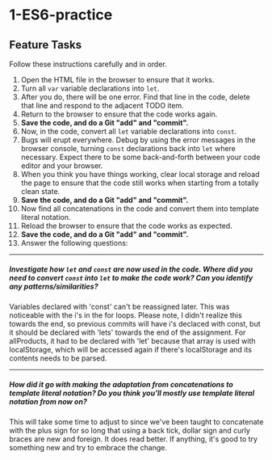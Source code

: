 # 1-ES6-practice

## Feature Tasks

Follow these instructions carefully and in order.

1. Open the HTML file in the browser to ensure that it works.
2. Turn all `var` variable declarations into `let`.
3. After you do, there will be one error. Find that line in the code, delete that line and respond to the adjacent TODO item.
4. Return to the browser to ensure that the code works again.
5. **Save the code, and do a Git "add" and "commit".**
6. Now, in the code, convert all `let` variable declarations into `const`.
7. Bugs will erupt everywhere. Debug by using the error messages in the browser console, turning `const` declarations back into `let` where necessary. Expect there to be some back-and-forth between your code editor and your browser.
8. When you think you have things working, clear local storage and reload the page to ensure that the code still works when starting from a totally clean state.
9. **Save the code, and do a Git "add" and "commit".**
10. Now find all concatenations in the code and convert them into template literal notation.
11. Reload the browser to ensure that the code works as expected.
12. **Save the code, and do a Git "add" and "commit".**
13. Answer the following questions:

---

##### Investigate how `let` and `const` are now used in the code. Where did you need to convert `const` into `let` to make the code work? Can you identify any patterns/similarities?

Variables declared with 'const' can't be reassigned later.  This was noticeable with the i's in the for loops.  Please note, I didn't realize this towards the end, so previous commits will have i's declaced with const, but it should be declared with 'lets' towards the end of the assignment.  For allProducts, it had to be declared with 'let' because that array is used with localStorage, which will be accessed again if there's localStorage and its contents needs to be parsed.

---

##### How did it go with making the adaptation from concatenations to template literal notation? Do you think you'll mostly use template literal notation from now on?

This will take some time to adjust to since we've been taught to concatenate with the plus sign for so long that using a back tick, dollar sign and curly braces are new and foreign.  It does read better.  If anything, it's good to try something new and try to embrace the change.
